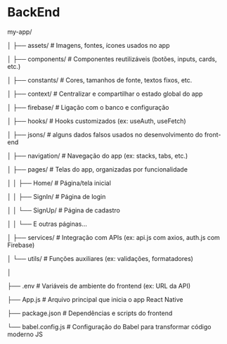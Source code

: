 

# BackEnd


my-app/

│   ├── assets/               # Imagens, fontes, ícones usados no app

│   ├── components/           # Componentes reutilizáveis (botões, inputs, cards, etc.)

│   ├── constants/            # Cores, tamanhos de fonte, textos fixos, etc.

│   ├── context/              # Centralizar e compartilhar o estado global do app

│   ├── firebase/              # Ligação com o banco e configuração

│   ├── hooks/                # Hooks customizados (ex: useAuth, useFetch)

│   ├── jsons/              # alguns dados falsos usados no desenvolvimento do front-end

│   ├── navigation/           # Navegação do app (ex: stacks, tabs, etc.)

│   ├── pages/                # Telas do app, organizadas por funcionalidade

│   │   ├── Home/             # Página/tela inicial

│   │   ├── SignIn/           # Página de login

│   │   └── SignUp/           # Página de cadastro

│   │   └── E outras páginas...

│   ├── services/             # Integração com APIs (ex: api.js com axios, auth.js com Firebase)

│   └── utils/                # Funções auxiliares (ex: validações, formatadores)

│

├── .env                      # Variáveis de ambiente do frontend (ex: URL da API)

├── App.js                    # Arquivo principal que inicia o app React Native

├── package.json              # Dependências e scripts do frontend

└── babel.config.js           # Configuração do Babel para transformar código moderno JS
